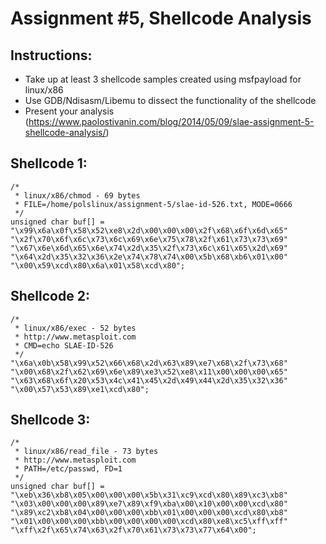 Assignment #5, Shellcode Analysis
=================================

Instructions:
-------------
* Take up at least 3 shellcode samples created using msfpayload for linux/x86
* Use GDB/Ndisasm/Libemu to dissect the functionality of the shellcode
* Present your analysis (https://www.paolostivanin.com/blog/2014/05/09/slae-assignment-5-shellcode-analysis/)

Shellcode 1:
------------
```
/*
 * linux/x86/chmod - 69 bytes
 * FILE=/home/polslinux/assignment-5/slae-id-526.txt, MODE=0666
 */
unsigned char buf[] = 
"\x99\x6a\x0f\x58\x52\xe8\x2d\x00\x00\x00\x2f\x68\x6f\x6d\x65"
"\x2f\x70\x6f\x6c\x73\x6c\x69\x6e\x75\x78\x2f\x61\x73\x73\x69"
"\x67\x6e\x6d\x65\x6e\x74\x2d\x35\x2f\x73\x6c\x61\x65\x2d\x69"
"\x64\x2d\x35\x32\x36\x2e\x74\x78\x74\x00\x5b\x68\xb6\x01\x00"
"\x00\x59\xcd\x80\x6a\x01\x58\xcd\x80";
```

Shellcode 2:
------------
```
/*
 * linux/x86/exec - 52 bytes
 * http://www.metasploit.com
 * CMD=echo SLAE-ID-526
 */
"\x6a\x0b\x58\x99\x52\x66\x68\x2d\x63\x89\xe7\x68\x2f\x73\x68"
"\x00\x68\x2f\x62\x69\x6e\x89\xe3\x52\xe8\x11\x00\x00\x00\x65"
"\x63\x68\x6f\x20\x53\x4c\x41\x45\x2d\x49\x44\x2d\x35\x32\x36"
"\x00\x57\x53\x89\xe1\xcd\x80";
```

Shellcode 3:
------------
```
/*
 * linux/x86/read_file - 73 bytes
 * http://www.metasploit.com
 * PATH=/etc/passwd, FD=1
 */
unsigned char buf[] = 
"\xeb\x36\xb8\x05\x00\x00\x00\x5b\x31\xc9\xcd\x80\x89\xc3\xb8"
"\x03\x00\x00\x00\x89\xe7\x89\xf9\xba\x00\x10\x00\x00\xcd\x80"
"\x89\xc2\xb8\x04\x00\x00\x00\xbb\x01\x00\x00\x00\xcd\x80\xb8"
"\x01\x00\x00\x00\xbb\x00\x00\x00\x00\xcd\x80\xe8\xc5\xff\xff"
"\xff\x2f\x65\x74\x63\x2f\x70\x61\x73\x73\x77\x64\x00";
```
